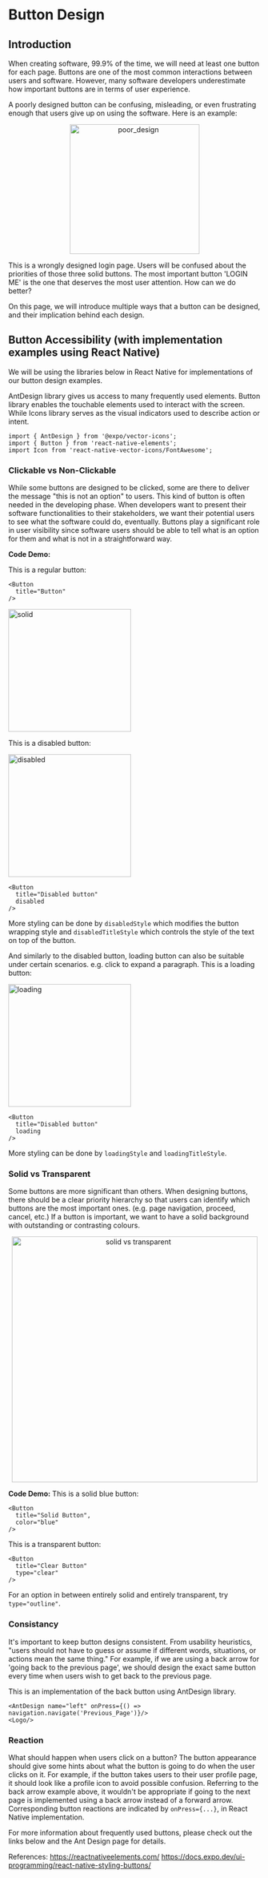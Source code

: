 # **Button Design**

## **Introduction**
When creating software, 99.9% of the time, we will need at least one button for each page. Buttons are one of the most common interactions between users and software. However, many software developers underestimate how important buttons are in terms of user experience. 

A poorly designed button can be confusing, misleading, or even frustrating enough that users give up on using the software. Here is an example:

<p align="center">
<img width="259" alt="poor_design" src="https://github.com/learning-software-engineering/learning-software-engineering.github.io/assets/90407968/e6aeacd0-8853-4c1b-8737-ba21ac5b70aa">
</p>

This is a wrongly designed login page. Users will be confused about the priorities of those three solid buttons. The most important button 'LOGIN ME' is the one that deserves the most user attention. How can we do better?

On this page, we will introduce multiple ways that a button can be designed, and their implication behind each design.

## **Button Accessibility (with implementation examples using React Native)**
We will be using the libraries below in React Native for implementations of our button design examples.

 AntDesign library gives us access to many frequently used elements. Button library enables the touchable elements used to interact with the screen. While Icons library serves as the visual indicators used to describe action or intent. 

```
import { AntDesign } from '@expo/vector-icons'; 
import { Button } from 'react-native-elements';
import Icon from 'react-native-vector-icons/FontAwesome';
```

### **Clickable vs Non-Clickable**
While some buttons are designed to be clicked, some are there to deliver the message "this is not an option" to users. This kind of button is often needed in the developing phase. When developers want to present their software functionalities to their stakeholders, we want their potential users to see what the software could do, eventually. Buttons play a significant role in user visibility since software users should be able to tell what is an option for them and what is not in a straightforward way. 

**Code Demo:**

This is a regular button:
```
<Button
  title="Button"
/>
```
<img width="245" alt="solid" src="https://github.com/learning-software-engineering/learning-software-engineering.github.io/assets/90407968/27f9666f-6801-441a-b4d8-df1a2f4f4e65">

This is a disabled button:

<img width="245" alt="disabled" src="https://github.com/learning-software-engineering/learning-software-engineering.github.io/assets/90407968/5f1fa164-064d-4dce-91f6-20f0248f9a92">

```
<Button
  title="Disabled button"
  disabled
/>
```
More styling can be done by `disabledStyle` which modifies the button wrapping style and `disabledTitleStyle` which controls the style of the text on top of the button. 

And similarly to the disabled button, loading button can also be suitable under certain scenarios. e.g. click to expand a paragraph. This is a loading button:

<img width="245" alt="loading" src="https://github.com/learning-software-engineering/learning-software-engineering.github.io/assets/90407968/ad460842-3b30-4394-bb61-799f81d3a529">

```
<Button
  title="Disabled button"
  loading
/>
```
More styling can be done by `loadingStyle` and `loadingTitleStyle`.


### **Solid vs Transparent**
Some buttons are more significant than others. When designing buttons, there should be a clear priority hierarchy so that users can identify which buttons are the most important ones. (e.g. page navigation, proceed, cancel, etc.) If a button is important, we want to have a solid background with outstanding or contrasting colours. 

<p align="center">
<img width="491" alt="solid vs transparent" src="https://github.com/learning-software-engineering/learning-software-engineering.github.io/assets/90407968/ffdf9f14-677c-4960-96cc-3f8224d23cb3">
</p>

**Code Demo:**
This is a solid blue button:
```
<Button
  title="Solid Button",
  color="blue"
/>
```
This is a transparent button:

```
<Button
  title="Clear Button"
  type="clear"
/>
```
For an option in between entirely solid and entirely transparent, try `type="outline"`.

### **Consistancy**
It's important to keep button designs consistent. From usability heuristics, "users should not have to guess or assume if different words, situations, or actions mean the same thing." For example, if we are using a back arrow for 'going back to the previous page', we should design the exact same button every time when users wish to get back to the previous page.

This is an implementation of the back button using AntDesign library.

```
<AntDesign name="left" onPress={() => navigation.navigate('Previous_Page')}/>
<Logo/>
```

### **Reaction**
What should happen when users click on a button? The button appearance should give some hints about what the button is going to do when the user clicks on it. For example, if the button takes users to their user profile page, it should look like a profile icon to avoid possible confusion. Referring to the back arrow example above, it wouldn't be appropriate if going to the next page is implemented using a back arrow instead of a forward arrow. Corresponding button reactions are indicated by `onPress={...}`, in React Native implementation. 

For more information about frequently used buttons, please check out the links below and the Ant Design page for details.

References:
https://reactnativeelements.com/
https://docs.expo.dev/ui-programming/react-native-styling-buttons/

